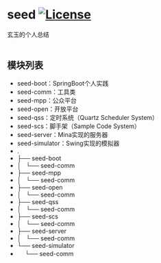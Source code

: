 # seed [![License](https://img.shields.io/hexpm/l/plug.svg)](https://github.com/jadyer/seed/blob/master/LICENSE)
玄玉的个人总结<br/><br/>


## 模块列表

* seed-boot：SpringBoot个人实践
* seed-comm：工具类
* seed-mpp：公众平台
* seed-open：开放平台
* seed-qss：定时系统（Quartz Scheduler System）
* seed-scs：脚手架（Sample Code System）
* seed-server：Mina实现的服务器
* seed-simulator：Swing实现的模拟器
* .
* ├── seed-boot
* │   └── seed-comm
* ├── seed-mpp
* │   └── seed-comm
* ├── seed-open
* │   └── seed-comm
* ├── seed-qss
* │   └── seed-comm
* ├── seed-scs
* │   └── seed-comm
* ├── seed-server
* │   └── seed-comm
* └── seed-simulator
* 　  └── seed-comm